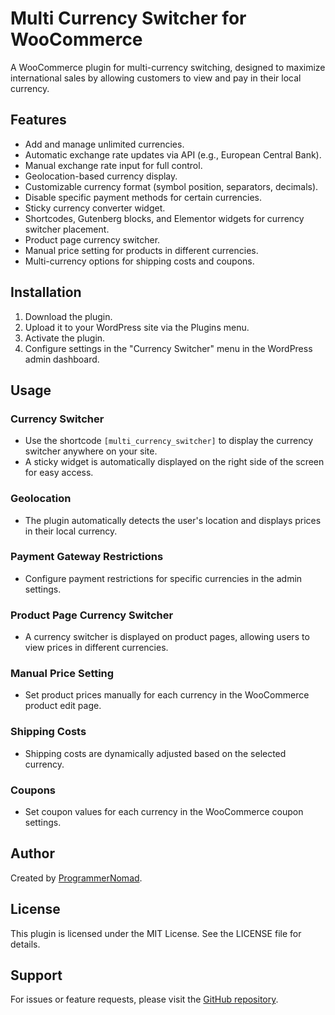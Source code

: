 # Multi Currency Switcher for WooCommerce

A WooCommerce plugin for multi-currency switching, designed to maximize international sales by allowing customers to view and pay in their local currency.

## Features
- Add and manage unlimited currencies.
- Automatic exchange rate updates via API (e.g., European Central Bank).
- Manual exchange rate input for full control.
- Geolocation-based currency display.
- Customizable currency format (symbol position, separators, decimals).
- Disable specific payment methods for certain currencies.
- Sticky currency converter widget.
- Shortcodes, Gutenberg blocks, and Elementor widgets for currency switcher placement.
- Product page currency switcher.
- Manual price setting for products in different currencies.
- Multi-currency options for shipping costs and coupons.

## Installation
1. Download the plugin.
2. Upload it to your WordPress site via the Plugins menu.
3. Activate the plugin.
4. Configure settings in the "Currency Switcher" menu in the WordPress admin dashboard.

## Usage

### **Currency Switcher**
- Use the shortcode `[multi_currency_switcher]` to display the currency switcher anywhere on your site.
- A sticky widget is automatically displayed on the right side of the screen for easy access.

### **Geolocation**
- The plugin automatically detects the user's location and displays prices in their local currency.

### **Payment Gateway Restrictions**
- Configure payment restrictions for specific currencies in the admin settings.

### **Product Page Currency Switcher**
- A currency switcher is displayed on product pages, allowing users to view prices in different currencies.

### **Manual Price Setting**
- Set product prices manually for each currency in the WooCommerce product edit page.

### **Shipping Costs**
- Shipping costs are dynamically adjusted based on the selected currency.

### **Coupons**
- Set coupon values for each currency in the WooCommerce coupon settings.

## Author
Created by [ProgrammerNomad](https://github.com/ProgrammerNomad).

## License
This plugin is licensed under the MIT License. See the LICENSE file for details.

## Support
For issues or feature requests, please visit the [GitHub repository](https://github.com/ProgrammerNomad).